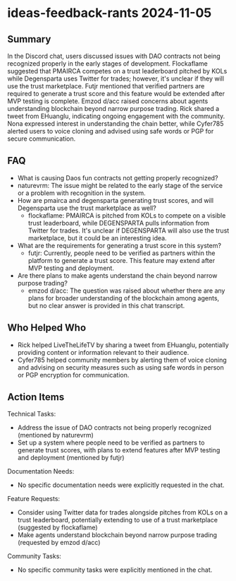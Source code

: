 # ideas-feedback-rants 2024-11-05

## Summary

In the Discord chat, users discussed issues with DAO contracts not being recognized properly in the early stages of development. Flockaflame suggested that PMAIRCA competes on a trust leaderboard pitched by KOLs while Degensparta uses Twitter for trades; however, it's unclear if they will use the trust marketplace. Futjr mentioned that verified partners are required to generate a trust score and this feature would be extended after MVP testing is complete. Emzod d/acc raised concerns about agents understanding blockchain beyond narrow purpose trading. Rick shared a tweet from EHuanglu, indicating ongoing engagement with the community. Nona expressed interest in understanding the chain better, while Cyfer785 alerted users to voice cloning and advised using safe words or PGP for secure communication.

## FAQ

- What is causing Daos fun contracts not getting properly recognized?
- naturevrm: The issue might be related to the early stage of the service or a problem with recognition in the system.
- How are pmairca and degensparta generating trust scores, and will Degensparta use the trust marketplace as well?
    - flockaflame: PMAIRCA is pitched from KOLs to compete on a visible trust leaderboard, while DEGENSPARTA pulls information from Twitter for trades. It's unclear if DEGENSPARTA will also use the trust marketplace, but it could be an interesting idea.
- What are the requirements for generating a trust score in this system?
    - futjr: Currently, people need to be verified as partners within the platform to generate a trust score. This feature may extend after MVP testing and deployment.
- Are there plans to make agents understand the chain beyond narrow purpose trading?
    - emzod d/acc: The question was raised about whether there are any plans for broader understanding of the blockchain among agents, but no clear answer is provided in this chat transcript.

## Who Helped Who

- Rick helped LiveTheLifeTV by sharing a tweet from EHuanglu, potentially providing content or information relevant to their audience.
- Cyfer785 helped community members by alerting them of voice cloning and advising on security measures such as using safe words in person or PGP encryption for communication.

## Action Items

Technical Tasks:

- Address the issue of DAO contracts not being properly recognized (mentioned by naturevrm)
- Set up a system where people need to be verified as partners to generate trust scores, with plans to extend features after MVP testing and deployment (mentioned by futjr)

Documentation Needs:

- No specific documentation needs were explicitly requested in the chat.

Feature Requests:

- Consider using Twitter data for trades alongside pitches from KOLs on a trust leaderboard, potentially extending to use of a trust marketplace (suggested by flockaflame)
- Make agents understand blockchain beyond narrow purpose trading (requested by emzod d/acc)

Community Tasks:

- No specific community tasks were explicitly mentioned in the chat.
